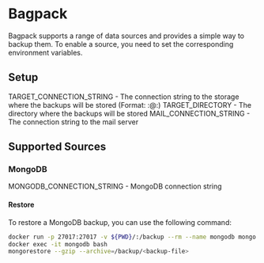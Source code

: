 # Bagpack

Bagpack supports a range of data sources and provides a simple way to backup them.
To enable a source, you need to set the corresponding environment variables.

## Setup

TARGET_CONNECTION_STRING - The connection string to the storage where the backups will be stored (Format: <username>:<password>@<hostname>:<port>)
TARGET_DIRECTORY - The directory where the backups will be stored
MAIL_CONNECTION_STRING - The connection string to the mail server

## Supported Sources

### MongoDB

MONGODB_CONNECTION_STRING - MongoDB connection string

#### Restore

To restore a MongoDB backup, you can use the following command:

```bash
docker run -p 27017:27017 -v ${PWD}/:/backup --rm --name mongodb mongo:latest
docker exec -it mongodb bash
mongorestore --gzip --archive=/backup/<backup-file>
```
